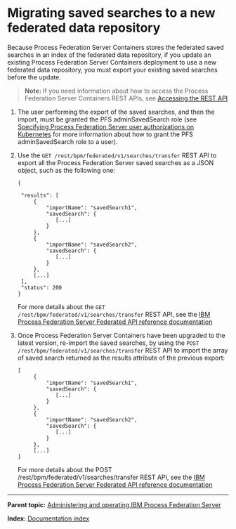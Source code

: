 # Migrating saved searches to a new federated data repository

Because Process Federation Server Containers stores the federated saved searches in an index of the federated data repository, if you update an existing Process Federation Server Containers deployment to use a new federated data repository, you must export your existing saved searches before the update.

> **Note:** If you need information about how to access the Process Federation Server Containers REST APIs, see [Accessing the REST API](./PFS-Statefulset.md#accessing-the-rest-api)

1.  The user performing the export of the saved searches, and then the import, must be granted the PFS adminSavedSearch role (see [Specifying Process Federation Server user authorizations on Kubernetes](./Authorizations.md) for more information about how to grant the PFS adminSavedSearch role to a user).

1. Use the `GET /rest/bpm/federated/v1/searches/transfer` REST API to export all the Process Federation Server saved searches as a JSON object, such as the following one:
   ```
   {
    
    "results": [
        {
            "importName": "savedSearch1",
            "savedSearch": {
               [...]
            }
        },
        {
            "importName": "savedSearch2",
            "savedSearch": {
               [...]
            }
        },
        [...]
    ],
    "status": 200
   }
   ```
   For more details about the `GET /rest/bpm/federated/v1/searches/transfer` REST API, see the [IBM Process Federation Server Federated API reference documentation](https://www.ibm.com/docs/en/baw/23.x?topic=apis-rest-interface-process-federation-server-resources)

1. Once Process Federation Server Containers have been upgraded to the latest version, re-import the saved searches, by using the `POST /rest/bpm/federated/v1/searches/transfer` REST API to import the array of saved search returned as the results attribute of the previous export:

   ```
   [
        {
            "importName": "savedSearch1",
            "savedSearch": {
               [...]
            }
        },
        {
            "importName": "savedSearch2",
            "savedSearch": {
               [...]
            }
        },
        [...]
   ]
   ```
   For more details about the POST /rest/bpm/federated/v1/searches/transfer REST API, see the [IBM Process Federation Server Federated API reference documentation](https://www.ibm.com/docs/en/baw/23.x?topic=apis-rest-interface-process-federation-server-resources)
   
--- 

**Parent topic:** [Administering and operating IBM Process Federation Server](../README.md)

**Index:** [Documentation index](../README.md#documentation-index)

